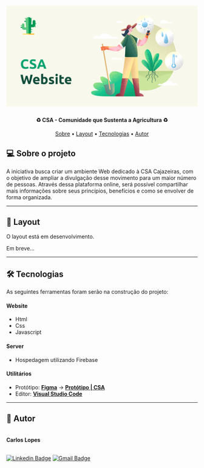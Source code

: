 <h1 align="center">
    <img alt="CSA-Banner" src="assets/images/banner.png" />
</h1>

<h4 align="center"> 
	♻️ CSA - Comunidade que Sustenta a Agricultura ♻️
</h4>

<p align="center">
 <a href="#-sobre-o-projeto">Sobre</a> •
 <a href="#-layout">Layout</a> • 
 <a href="#-tecnologias">Tecnologias</a> • 
 <a href="#-autor">Autor</a>
</p>


## 💻 Sobre o projeto

A iniciativa busca criar um ambiente Web dedicado à CSA Cajazeiras, com o objetivo de ampliar a divulgação desse movimento para um maior número de pessoas. Através dessa plataforma online, será possível compartilhar mais informações sobre seus princípios, benefícios e como se envolver de forma organizada.

---

## 🎨 Layout

O layout está em desenvolvimento.

Em breve...

---

## 🛠 Tecnologias

As seguintes ferramentas foram serão na construção do projeto:

#### **Website**
- Html
- Css
- Javascript

#### **Server**
- Hospedagem utilizando Firebase

#### **Utilitários**

-   Protótipo:  **[Figma](https://www.figma.com/)**  →  **[Protótipo | CSA](https://www.figma.com/file/7aVlgksCU5xUTFW8ZIFoLb/CSA-%7C-Prototype?type=design&node-id=0%3A1&t=KNSGOO2CwvTi1Cjr-1)**
-   Editor:  **[Visual Studio Code](https://code.visualstudio.com/)**
---

## 🦸 Autor

<div>
 <img style="border-radius: 50%;" src="https://avatars.githubusercontent.com/u/97265556?v=4" width="100px;" alt=""/>
 <br />
 <b>Carlos Lopes</b>
</div>

<br />

[![Linkedin Badge](https://img.shields.io/badge/-Carlos_Lopes-blue?style=flat-square&logo=Linkedin&logoColor=white&link=https://www.linkedin.com/in/lopeslsdev/)](https://www.linkedin.com/in/lopeslsdev/) 
[![Gmail Badge](https://img.shields.io/badge/-lopes.carlos.host@gmail.com-c14438?style=flat-square&logo=Gmail&logoColor=white&link=mailto:lopes.carlos.host@gmail.com)](mailto:lopes.carlos.host@gmail.com)
